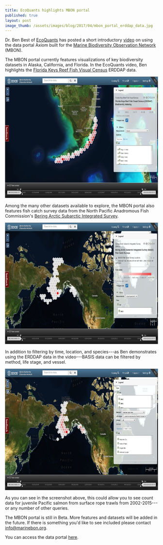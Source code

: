 ```yaml
---
title: EcoQuants highlights MBON portal
published: true
layout: post
image_thumb: /assets/images/blog/2017/04/mbon_portal_erddap_data.jpg
---
```


Dr. Ben Best of [EcoQuants](http://ecoquants.com/) has posted a short introductory [video](https://www.youtube.com/channel/UC6lJi4q-tJojd2LSq9EBmhQ) on using the data portal Axiom built for the [Marine Biodiversity Observation Network](http://www.marinebon.org/) (MBON).

The MBON portal currently features visualizations of key biodiversity datasets in Alaska, California, and Florida. In the EcoQuants video, Ben highlights the [Florida Keys Reef Fish Visual Census](http://mbon.ioos.us/#module-metadata/53cb8d58-ae4d-43e1-aea3-640db9491db2/875de156-d933-4373-bb09-486c25eccfb2) ERDDAP data.

<img src="/assets/images/blog/2017/04/mbon_portal_erddap_data.png" class="img-responsive center" style="height: 400px"/>

Among the many other datasets available to explore, the MBON portal also features fish catch survey data from the North Pacific Anadromous Fish Commission's [Bering Arctic Subarctic Integrated Survey](http://www.npafc.org/new/science_basis.html).

<img src="/assets/images/blog/2017/04/mbon_portal_basis_data.png" class="img-responsive center" style="height: 400px" />

In addition to filtering by time, location, and species---as Ben demonstrates using the ERDDAP data in the video---BASIS data can be filtered by method, life stage, and vessel.

<img src="/assets/images/blog/2017/04/mbon_portal_basis_example.png" class="img-responsive center" style="height: 400px" />

As you can see in the screenshot above, this could allow you to see count data for juvenile Pacific salmon from surface rope trawls from 2002-2015---or any number of other queries.

The MBON portal is still in Beta. More features and datasets will be added in the future. If there is something you'd like to see included please contact <info@marinebon.org>.

You can access the data portal [here](http://mbon.ioos.us/).